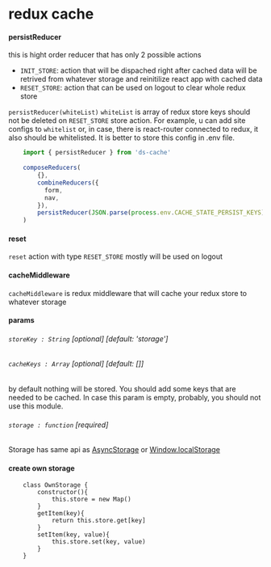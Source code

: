 # redux cache

#### persistReducer
this is hight order reducer that has only 2 possible actions
- `INIT_STORE`: action that will be dispached right after cached data will be retrived from whatever storage and reinitilize react app with cached data
- `RESET_STORE`: action that can be used on logout to clear whole redux store

`persistReducer(whiteList)`
`whiteList` is array of redux store keys should not be deleted on  `RESET_STORE` store action. For example, u can add site configs to `whitelist` or, in case, there is react-router connected to redux, it also should be whitelisted. It is better to store this config in .env file.
```js
    import { persistReducer } from 'ds-cache'
    
    composeReducers(
        {},
        combineReducers({
          form,
          nav,
        }),
        persistReducer(JSON.parse(process.env.CACHE_STATE_PERSIST_KEYS)),
    )
```
#### reset
`reset`  action with type `RESET_STORE` mostly will be used on logout

#### cacheMiddleware
`cacheMiddleware` is redux middleware that will cache your redux store to whatever storage
#### params 
###### `storeKey : String` [optional] [default: 'storage']
###### `cacheKeys : Array` [optional] [default: []]
by default nothing will be stored. You should add some keys that are needed to be cached. In case this param is empty, probably, you should not use this module.
###### `storage : function` [required]
Storage has same api as  [AsyncStorage](https://github.com/react-native-community/async-storage) or [Window.localStorage](https://developer.mozilla.org/en-US/docs/Web/API/Window/localStorage)
#### create own storage
```
    class OwnStorage {
        constructor(){
            this.store = new Map()
        }
        getItem(key){
            return this.store.get[key]
        }
        setItem(key, value){
            this.store.set(key, value)
        }
    }
```
